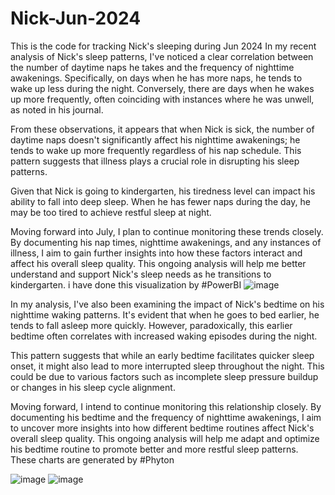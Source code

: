 # Nick-Jun-2024
This is the code for tracking Nick's sleeping during Jun 2024
In my recent analysis of Nick's sleep patterns, I've noticed a clear correlation between the number of daytime naps he takes and the frequency of nighttime awakenings. Specifically, on days when he has more naps, he tends to wake up less during the night. Conversely, there are days when he wakes up more frequently, often coinciding with instances where he was unwell, as noted in his journal.

From these observations, it appears that when Nick is sick, the number of daytime naps doesn't significantly affect his nighttime awakenings; he tends to wake up more frequently regardless of his nap schedule. This pattern suggests that illness plays a crucial role in disrupting his sleep patterns.

Given that Nick is going to kindergarten, his tiredness level can impact his ability to fall into deep sleep. When he has fewer naps during the day, he may be too tired to achieve restful sleep at night.

Moving forward into July, I plan to continue monitoring these trends closely. By documenting his nap times, nighttime awakenings, and any instances of illness, I aim to gain further insights into how these factors interact and affect his overall sleep quality. This ongoing analysis will help me better understand and support Nick's sleep needs as he transitions to kindergarten. i have done this visualization by #PowerBI
![image](https://github.com/fnasiri1990/Nick-Jun-2024/assets/169179138/935acf6f-6c58-4b1d-9454-c8fa84648814)

In my analysis, I've also been examining the impact of Nick's bedtime on his nighttime waking patterns. It's evident that when he goes to bed earlier, he tends to fall asleep more quickly. However, paradoxically, this earlier bedtime often correlates with increased waking episodes during the night.

This pattern suggests that while an early bedtime facilitates quicker sleep onset, it might also lead to more interrupted sleep throughout the night. This could be due to various factors such as incomplete sleep pressure buildup or changes in his sleep cycle alignment.

Moving forward, I intend to continue monitoring this relationship closely. By documenting his bedtime and the frequency of nighttime awakenings, I aim to uncover more insights into how different bedtime routines affect Nick's overall sleep quality. This ongoing analysis will help me adapt and optimize his bedtime routine to promote better and more restful sleep patterns. These charts are generated by #Phyton

![image](https://github.com/fnasiri1990/Nick-Jun-2024/assets/169179138/3708e198-5ecd-4cbf-9da7-a783617e8773)
![image](https://github.com/fnasiri1990/Nick-Jun-2024/assets/169179138/03cf117a-5236-4b31-bb6b-ea71492464cb)

